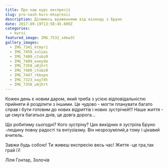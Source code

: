 ```yaml
---
title: Про наш курс експресії
slug: pro-nash-kurs-ekspresii
description: Ділимось враженнями від вікенду з Бруно
date: 2017-09-19T13:58:45.609Z
categories:
  - kursi
featured_image: IMG_7532_x4ew3t
gallery_images:
  - IMG_7341_ktmyr1
  - IMG_7458_suluai
  - IMG_7400_ctubz0
  - IMG_7489_eaeyde
  - IMG_7358_u8jhrt
  - IMG_7400_ctubz0
  - IMG_7447_rkbxpn
  - IMG_7323_oay7dt
  - IMG_7358_u8jhrt
---
```

Кожен день є новим даром, який треба з усією відповідальністю прийняти й розділити з іншими. Це чудово - могти планувати багато справ і бути готовим до нових відриттів і нових зустрічей!!! Наше життя - це смуга багатьох днів, це довга дорога...

Що робитиму сьогодні? Кого зустріну? Цих вихідних я зустріла Бруно -людину повну радості та ентузіазму. Він незрозумілий,а тому і цікавий вчитель.

Завжи будь собою! Ти живеш експресію весь час! Життя -це гра,так грай її!

Ліля Гонтар, Золочів


